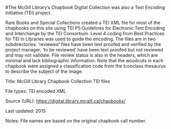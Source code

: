 #The McGill Library’s Chapbook Digital Collection was also a Text Encoding Initiative (TEI) project. 

Rare Books and Special Collections created a TEI XML file for most of the chapbooks on this site using TEI P5:Guidelines for Electronic Text Encoding and Interchange by the TEI Consortium. Level 4 coding from Best Practices for TEI in Libraries was used to guide the encoding. The files are in two subdirectories: ‘reviewed’ files have been text proofed and verified by the project manager; ‘to be reviewed’ have been text proofed but not reviewed and may not validate. File review status is also in the headers, which are minimal and lack bibliographic information. Note that the woodcuts in each chapbook were assigned a classification code from the Iconclass thesaurus to describe the subject of the image.
 
 
Title:	McGill Library Chapbook Collection TEI files

File types:	TEI encoded XML

Source (URL):	https://digital.library.mcgill.ca/chapbooks/

Last updated:	2015

Notes:	File names are based on the original chapbook call number.
